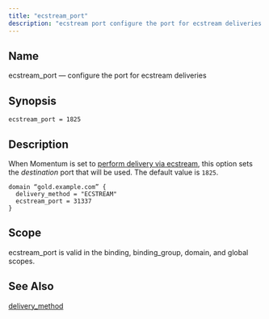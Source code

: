 ```yaml
---
title: "ecstream_port"
description: "ecstream port configure the port for ecstream deliveries ecstream port 1825 When Momentum is set to perform delivery via ecstream this option sets the destination port that will be used The default value is 1825 Example 72 6 ecstream port example ecstream port is valid in the binding binding group..."
---
```


<a name="conf.ref.ecstream_port"></a> 
## Name

ecstream_port — configure the port for ecstream deliveries

## Synopsis

`ecstream_port = 1825`

<a name="idp24417632"></a> 
## Description

When Momentum is set to [perform delivery via ecstream](/momentum/4/config/ref-delivery-method), this option sets the *destination* port that will be used. The default value is `1825`.

<a name="conf.ref.ecstream_port.example"></a> 


```
domain “gold.example.com” {
  delivery_method = "ECSTREAM"
  ecstream_port = 31337
}
```

<a name="idp24423456"></a> 
## Scope

ecstream_port is valid in the binding, binding_group, domain, and global scopes.

<a name="idp24425328"></a> 
## See Also

[delivery_method](/momentum/4/config/ref-delivery-method)